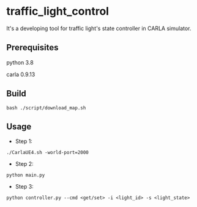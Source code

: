 # traffic_light_control
It's a developing tool for traffic light's state controller in CARLA simulator.

## Prerequisites
python 3.8

carla 0.9.13

## Build
```bash=
bash ./script/download_map.sh
```

## Usage
- Step 1:
```bash=
./CarlaUE4.sh -world-port=2000
```
- Step 2:
```bash=
python main.py
```
- Step 3:
```bash=
python controller.py --cmd <get/set> -i <light_id> -s <light_state>
```

